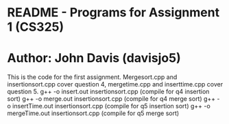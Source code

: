 # README - Programs for Assignment 1 (CS325)
# Author: John Davis (davisjo5)
This is the code for the first assignment. Mergesort.cpp and insertionsort.cpp cover question 4, mergetime.cpp and inserttime.cpp cover question 5.
g++ -o insert.out insertionsort.cpp (compile for q4 insertion sort)
g++ -o merge.out insertionsort.cpp (compile for q4 merge sort)
g++ -o insertTime.out insertionsort.cpp (compile for q5 insertion sort)
g++ -o mergeTime.out insertionsort.cpp (compile for q5 merge sort)
